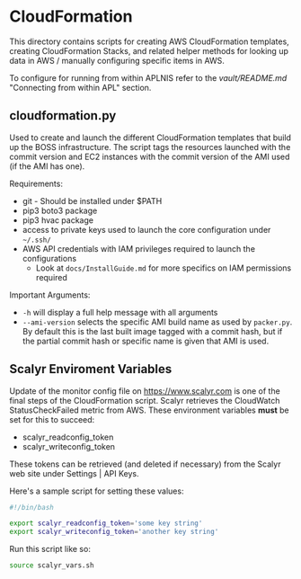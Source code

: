 CloudFormation
==============

This directory contains scripts for creating AWS CloudFormation templates,
creating CloudFormation Stacks, and related helper methods for looking up
data in AWS / manually configuring specific items in AWS.

To configure for running from within APLNIS refer to the *vault/README.md*
"Connecting from within APL" section.

cloudformation.py
-----------------
Used to create and launch the different CloudFormation templates that build up
the BOSS infrastructure. The script tags the resources launched with the commit
version and EC2 instances with the commit version of the AMI used (if the AMI has
one).

Requirements:

* git - Should be installed under $PATH
* pip3 boto3 package
* pip3 hvac package
* access to private keys used to launch the core configuration under `~/.ssh/`
* AWS API credentials with IAM privileges required to launch the configurations
  * Look at `docs/InstallGuide.md` for more specifics on IAM permissions required

Important Arguments:

* `-h` will display a full help message with all arguments
* `--ami-version` selects the specific AMI build name as used by `packer.py`. By
  default this is the last built image tagged with a commit hash, but if the
  partial commit hash or specific name is given that AMI is used.

## Scalyr Enviroment Variables

Update of the monitor config file on https://www.scalyr.com is one of the final steps of the CloudFormation script.  Scalyr retrieves the CloudWatch StatusCheckFailed metric from AWS.  These environment variables **must** be set for this to succeed:

- scalyr_readconfig_token
- scalyr_writeconfig_token

These tokens can be retrieved (and deleted if necessary) from the Scalyr web site under Settings | API Keys.

Here's a sample script for setting these values:

```bash
#!/bin/bash

export scalyr_readconfig_token='some key string'
export scalyr_writeconfig_token='another key string'
```

Run this script like so:

```bash
source scalyr_vars.sh
```
